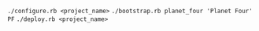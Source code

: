 `./configure.rb <project_name>`
`./bootstrap.rb planet_four 'Planet Four' PF`
`./deploy.rb <project_name>`
